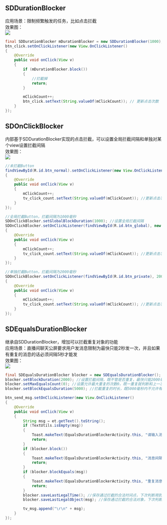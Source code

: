 ## SDDurationBlocker
应用场景：限制频繁触发的任务，比如点击拦截<br>
效果图：<br>
![](http://thumbsnap.com/i/deq8GrUH.gif?0815)<br>
```java
final SDDurationBlocker mDurationBlocker = new SDDurationBlocker(1000); //设置拦截间隔为1000
btn_click.setOnClickListener(new View.OnClickListener()
{
    @Override
    public void onClick(View v)
    {
        if (mDurationBlocker.block())
        {
            //拦截掉
            return;
        }

        mClickCount++;
        btn_click.setText(String.valueOf(mClickCount)); // 更新点击次数
    }
});
```
## SDOnClickBlocker
内部基于SDDurationBlocker实现的点击拦截，可以设置全局拦截间隔和单独对某个view设置拦截间隔<br>
效果图：<br>
![](http://thumbsnap.com/i/Sz7tFHWT.gif?0815)<br>
```java
//未拦截Button
findViewById(R.id.btn_normal).setOnClickListener(new View.OnClickListener()
{
    @Override
    public void onClick(View v)
    {
        mClickCount++;
        tv_click_count.setText(String.valueOf(mClickCount)); //更新点击次数
    }
});

//全局拦截Button，拦截间隔为1000毫秒
SDOnClickBlocker.setGlobalBlockDuration(1000); //设置全局拦截间隔
SDOnClickBlocker.setOnClickListener(findViewById(R.id.btn_global), new View.OnClickListener()
{
    @Override
    public void onClick(View v)
    {
        mClickCount++;
        tv_click_count.setText(String.valueOf(mClickCount)); //更新点击次数
    }
});

//单独拦截Button，拦截间隔为2000毫秒
SDOnClickBlocker.setOnClickListener(findViewById(R.id.btn_private), 2000, new View.OnClickListener()
{
    @Override
    public void onClick(View v)
    {
        mClickCount++;
        tv_click_count.setText(String.valueOf(mClickCount)); //更新点击次数
    }
});
```
## SDEqualsDurationBlocker
继承自SDDurationBlocker，增加可以拦截重复对象的功能<br>
应用场景：直播间聊天公屏要求用户发消息限制为最快只能2秒发一次，并且如果有重复的消息的话必须间隔5秒才能发<br>
效果图：<br>
![](http://thumbsnap.com/i/KXXZyARA.gif?0815)<br>
```java
final SDEqualsDurationBlocker blocker = new SDEqualsDurationBlocker();
blocker.setBlockDuration(2000); //设置拦截间隔，既不管是否重复，最快只能2000毫秒触发一次
blocker.setMaxEqualsCount(0); //设置允许最大重复的次数0，既一重复就判断和上一次重复之间的时长
blocker.setBlockEqualsDuration(5000); //拦截重复的时长，既5000毫秒内不允许有重复的

btn_send_msg.setOnClickListener(new View.OnClickListener()
{
    @Override
    public void onClick(View v)
    {
        String msg = et.getText().toString();
        if (TextUtils.isEmpty(msg))
        {
            Toast.makeText(EqualsDurationBlockerActivity.this, "请输入消息", 0).show();
            return;
        }
        if (blocker.block())
        {
            Toast.makeText(EqualsDurationBlockerActivity.this, "消息间隔不能小于2秒", 0).show();
            return;
        }
        if (blocker.blockEquals(msg))
        {
            Toast.makeText(EqualsDurationBlockerActivity.this, "重复消息间隔不能小于5秒", 0).show();
            return;
        }
        blocker.saveLastLegalTime(); //保存通过拦截的合法时间点，下次判断用到
        blocker.saveLastLegalObject(msg); //保存通过拦截的合法对象，下次判断用到

        tv_msg.append("\r\n" + msg);
    }
});
```
